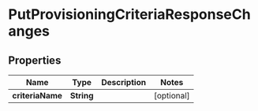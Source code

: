 
# PutProvisioningCriteriaResponseChanges

## Properties
Name | Type | Description | Notes
------------ | ------------- | ------------- | -------------
**criteriaName** | **String** |  |  [optional]



